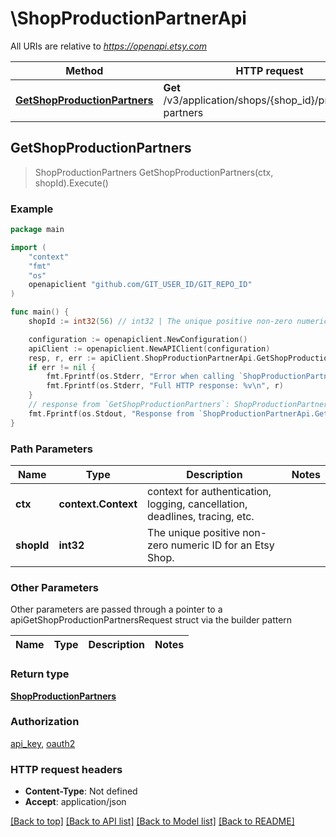 # \ShopProductionPartnerApi

All URIs are relative to *https://openapi.etsy.com*

Method | HTTP request | Description
------------- | ------------- | -------------
[**GetShopProductionPartners**](ShopProductionPartnerApi.md#GetShopProductionPartners) | **Get** /v3/application/shops/{shop_id}/production-partners | 



## GetShopProductionPartners

> ShopProductionPartners GetShopProductionPartners(ctx, shopId).Execute()





### Example

```go
package main

import (
    "context"
    "fmt"
    "os"
    openapiclient "github.com/GIT_USER_ID/GIT_REPO_ID"
)

func main() {
    shopId := int32(56) // int32 | The unique positive non-zero numeric ID for an Etsy Shop.

    configuration := openapiclient.NewConfiguration()
    apiClient := openapiclient.NewAPIClient(configuration)
    resp, r, err := apiClient.ShopProductionPartnerApi.GetShopProductionPartners(context.Background(), shopId).Execute()
    if err != nil {
        fmt.Fprintf(os.Stderr, "Error when calling `ShopProductionPartnerApi.GetShopProductionPartners``: %v\n", err)
        fmt.Fprintf(os.Stderr, "Full HTTP response: %v\n", r)
    }
    // response from `GetShopProductionPartners`: ShopProductionPartners
    fmt.Fprintf(os.Stdout, "Response from `ShopProductionPartnerApi.GetShopProductionPartners`: %v\n", resp)
}
```

### Path Parameters


Name | Type | Description  | Notes
------------- | ------------- | ------------- | -------------
**ctx** | **context.Context** | context for authentication, logging, cancellation, deadlines, tracing, etc.
**shopId** | **int32** | The unique positive non-zero numeric ID for an Etsy Shop. | 

### Other Parameters

Other parameters are passed through a pointer to a apiGetShopProductionPartnersRequest struct via the builder pattern


Name | Type | Description  | Notes
------------- | ------------- | ------------- | -------------


### Return type

[**ShopProductionPartners**](ShopProductionPartners.md)

### Authorization

[api_key](../README.md#api_key), [oauth2](../README.md#oauth2)

### HTTP request headers

- **Content-Type**: Not defined
- **Accept**: application/json

[[Back to top]](#) [[Back to API list]](../README.md#documentation-for-api-endpoints)
[[Back to Model list]](../README.md#documentation-for-models)
[[Back to README]](../README.md)

